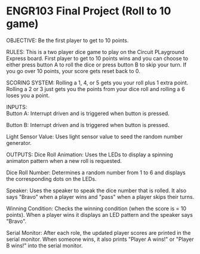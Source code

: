 # ENGR103 Final Project (Roll to 10 game)
OBJECTIVE: Be the first player to get to 10 points.

RULES: This is a two player dice game to play on the Circuit PLayground Express board. First player to get to 10 points wins and you can choose to either press button A to roll the dice or press button B to skip your turn. If you go over 10 points, your score gets reset back to 0. 

SCORING SYSTEM: Rolling a 1, 4, or 5 gets you your roll plus 1 extra point. Rolling a 2 or 3 just gets you the points from your dice roll and rolling a 6 loses you a point.

INPUTS:  
  Button A: Interrupt driven and is triggered when button is pressed.
  
  Button B: Interrupt driven and is triggered when button is pressed.
  
  Light Sensor Value: Uses light sensor value to seed the random number generator.

OUTPUTS: 
  Dice Roll Animation: Uses the LEDs to display a spinning animaton pattern when a new roll is requested.
  
  Dice Roll Number: Determines a random number from 1 to 6 and displays the corresponding dots on the LEDs.
  
  Speaker: Uses the speaker to speak the dice number that is rolled. It also says "Bravo" when a player wins and "pass" when a player skips their turns.
  
  Winning Condition: Checks the winning condition (when the score is = 10 points). When a player wins it displays an LED pattern and the speaker says "Bravo".
  
  Serial Monitor: After each role, the updated player scores are printed in the serial monitor. When someone wins, it also prints "Player A wins!" or "Player B     wins!" into the serial monitor.
  



